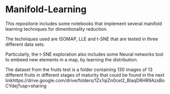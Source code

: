 # Manifold-Learning
This repositorie includes some notebooks that implement several manifold learning techniques for dimentionality reduction. 

The techniques used are ISOMAP, LLE and t-SNE that are tested in three different data sets.

Particularly, the t-SNE exploration also includes some Neural networks tool to embeed new elements in a map, by learning the distribution.

The dataset from the fruits test is a folder containing 130 images of 13 different fruits in different stages of maturity that could be found in the next linkhttps://drive.google.com/drive/folders/1Zx1qiZn0ceI2_BlaqDRHR9AzsBoCYdej?usp=sharing
